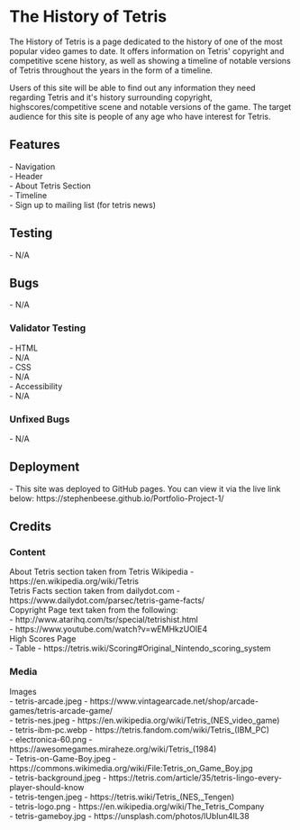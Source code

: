 <h1>The History of Tetris</h1>

The History of Tetris is a page dedicated to the history of one of the most popular video games to date. It offers information on Tetris' copyright and competitive scene history, as well as showing a timeline of notable versions of Tetris throughout the years in the form of a timeline. 

Users of this site will be able to find out any information they need regarding Tetris and it's history surrounding copyright, highscores/competitive scene and notable versions of the game. The target audience for this site is people of any age who have interest for Tetris.


<h2>Features</h2>
- Navigation 
<br>
- Header 
<br>
- About Tetris Section
<br>
- Timeline 
<br>
- Sign up to mailing list (for tetris news)


<h2>Testing</h2>
- N/A

<h2>Bugs</h2>
- N/A

<h3>Validator Testing</h3>
- HTML
<br>
    - N/A
<br>
- CSS
<br>
    - N/A
<br>
- Accessibility
<br>
    - N/A
<br>

<h3>Unfixed Bugs</h3>
- N/A

<h2>Deployment</h2>
- This site was deployed to GitHub pages. You can view it via the live link below:
https://stephenbeese.github.io/Portfolio-Project-1/ 

<h2>Credits</h2>
<h3>Content</h3>
About Tetris section taken from Tetris Wikipedia - https://en.wikipedia.org/wiki/Tetris 
<br>
Tetris Facts section taken from dailydot.com - https://www.dailydot.com/parsec/tetris-game-facts/
<br>
Copyright Page text taken from the following:
<br>
- http://www.atarihq.com/tsr/special/tetrishist.html
<br>
- https://www.youtube.com/watch?v=wEMHkzUOIE4 
<br>
High Scores Page
<br>
- Table - https://tetris.wiki/Scoring#Original_Nintendo_scoring_system
<h3>Media</h3>
Images 
<br>
    - tetris-arcade.jpeg - https://www.vintagearcade.net/shop/arcade-games/tetris-arcade-game/
    <br>
    - tetris-nes.jpeg - https://en.wikipedia.org/wiki/Tetris_(NES_video_game)
    <br>
    - tetris-ibm-pc.webp - https://tetris.fandom.com/wiki/Tetris_(IBM_PC)
    <br>
    - electronica-60.png - https://awesomegames.miraheze.org/wiki/Tetris_(1984)
    <br>
    - Tetris-on-Game-Boy.jpeg - https://commons.wikimedia.org/wiki/File:Tetris_on_Game_Boy.jpg 
    <br>
    - tetris-background.jpeg - https://tetris.com/article/35/tetris-lingo-every-player-should-know
    <br>
    - tetris-tengen.jpeg - https://tetris.wiki/Tetris_(NES,_Tengen) 
    <br>
    - tetris-logo.png - https://en.wikipedia.org/wiki/The_Tetris_Company 
    <br>
    - tetris-gameboy.jpg - https://unsplash.com/photos/lUbIun4IL38 